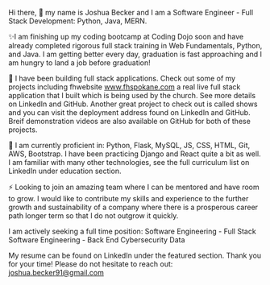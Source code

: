 Hi there, 👋 my name is Joshua Becker and I am a Software Engineer - Full Stack Development: Python, Java, MERN.

✨I am finishing up my coding bootcamp at Coding Dojo soon and have already completed rigorous full stack training in Web Fundamentals, Python, and Java. I am getting better every day, graduation is fast approaching and I am hungry to land a job before graduation!

🔭 I have been building full stack applications. Check out some of my projects including fhwebsite www.fhspokane.com a real live full stack application that I built which is being used by the church. See more details on LinkedIn and GitHub. Another great project to check out is called shows and you can visit the deployment address found on LinkedIn and GitHub. Breif demonstration videos are also available on GitHub for both of these projects.

🌱 I am currently proficient in: Python, Flask, MySQL, JS, CSS, HTML, Git, AWS, Bootstrap. I have been practicing Django and React quite a bit as well. I am familiar with many other technologies, see the full curriculum list on LinkedIn under education section.

⚡ Looking to join an amazing team where I can be mentored and have room to grow. I would like to contribute my skills and experience to the further growth and sustainability of a company where there is a prosperous career path longer term so that I do not outgrow it quickly.

I am actively seeking a full time position:
Software Engineering - Full Stack
Software Engineering - Back End
Cybersecurity
Data

My resume can be found on LinkedIn under the featured section. Thank you for your time!
Please do not hesitate to reach out: joshua.becker91@gmail.com

<!--
**joshuabecker91/joshuabecker91** is a ✨ _special_ ✨ repository because its `README.md` (this file) appears on your GitHub profile.

-->
